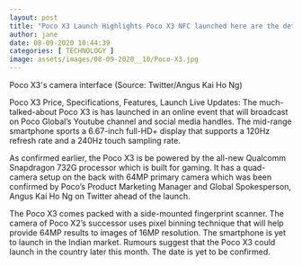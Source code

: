 ```yaml
---
layout: post
title: "Poco X3 Launch Highlights Poco X3 NFC launched here are the details"
author: jane 
date: 08-09-2020 10:44:39 
categories: [ TECHNOLOGY ] 
image: assets/images/08-09-2020__10/Poco-X3.jpg
---
```

Poco X3's camera interface (Source: Twitter/Angus Kai Ho Ng)

Poco X3 Price, Specifications, Features, Launch Live Updates: The much-talked-about Poco X3 is has launched in an online event that will broadcast on Poco Global’s Youtube channel and social media handles. The mid-range smartphone sports a 6.67-inch full-HD+ display that supports a 120Hz refresh rate and a 240Hz touch sampling rate.

As confirmed earlier, the Poco X3 is be powered by the all-new Qualcomm Snapdragon 732G processor which is built for gaming. It has a quad-camera setup on the back with 64MP primary camera which was been confirmed by Poco’s Product Marketing Manager and Global Spokesperson, Angus Kai Ho Ng on Twitter ahead of the launch.

The Poco X3 comes packed with a side-mounted fingerprint scanner. The camera of Poco X2’s successor uses pixel binning technique that will help provide 64MP results to images of 16MP resolution. The smartphone is yet to launch in the Indian market. Rumours suggest that the Poco X3 could launch in the country later this month. The date is yet to be confirmed.